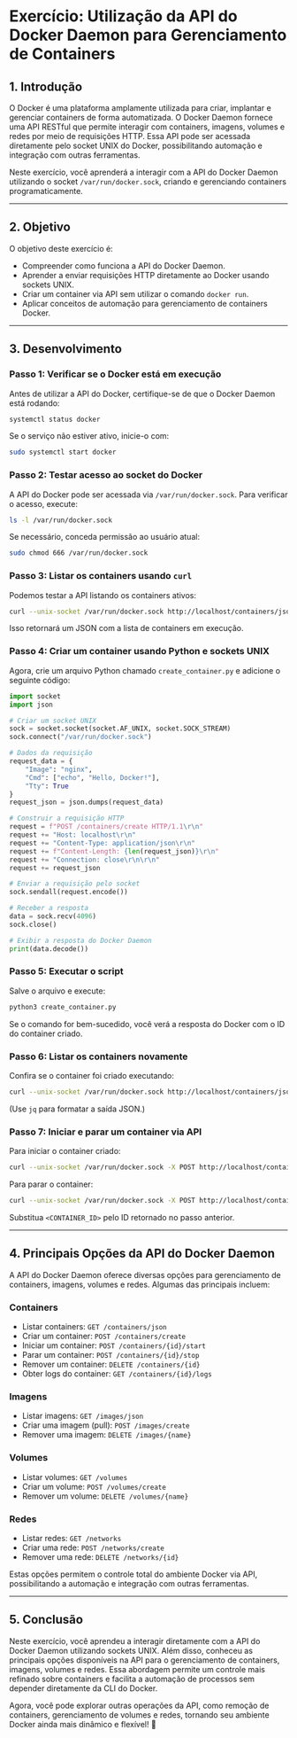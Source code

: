 # Exercício: Utilização da API do Docker Daemon para Gerenciamento de Containers

## 1. Introdução

O Docker é uma plataforma amplamente utilizada para criar, implantar e gerenciar containers de forma automatizada. O Docker Daemon fornece uma API RESTful que permite interagir com containers, imagens, volumes e redes por meio de requisições HTTP. Essa API pode ser acessada diretamente pelo socket UNIX do Docker, possibilitando automação e integração com outras ferramentas.

Neste exercício, você aprenderá a interagir com a API do Docker Daemon utilizando o socket `/var/run/docker.sock`, criando e gerenciando containers programaticamente.

---

## 2. Objetivo

O objetivo deste exercício é:

- Compreender como funciona a API do Docker Daemon.
- Aprender a enviar requisições HTTP diretamente ao Docker usando sockets UNIX.
- Criar um container via API sem utilizar o comando `docker run`.
- Aplicar conceitos de automação para gerenciamento de containers Docker.

---

## 3. Desenvolvimento

### **Passo 1: Verificar se o Docker está em execução**

Antes de utilizar a API do Docker, certifique-se de que o Docker Daemon está rodando:

```bash
systemctl status docker
```

Se o serviço não estiver ativo, inicie-o com:

```bash
sudo systemctl start docker
```

### **Passo 2: Testar acesso ao socket do Docker**

A API do Docker pode ser acessada via `/var/run/docker.sock`. Para verificar o acesso, execute:

```bash
ls -l /var/run/docker.sock
```

Se necessário, conceda permissão ao usuário atual:

```bash
sudo chmod 666 /var/run/docker.sock
```

### **Passo 3: Listar os containers usando `curl`**

Podemos testar a API listando os containers ativos:

```bash
curl --unix-socket /var/run/docker.sock http://localhost/containers/json
```

Isso retornará um JSON com a lista de containers em execução.

### **Passo 4: Criar um container usando Python e sockets UNIX**

Agora, crie um arquivo Python chamado `create_container.py` e adicione o seguinte código:

```python
import socket
import json

# Criar um socket UNIX
sock = socket.socket(socket.AF_UNIX, socket.SOCK_STREAM)
sock.connect("/var/run/docker.sock")

# Dados da requisição
request_data = {
    "Image": "nginx",
    "Cmd": ["echo", "Hello, Docker!"],
    "Tty": True
}
request_json = json.dumps(request_data)

# Construir a requisição HTTP
request = f"POST /containers/create HTTP/1.1\r\n"
request += "Host: localhost\r\n"
request += "Content-Type: application/json\r\n"
request += f"Content-Length: {len(request_json)}\r\n"
request += "Connection: close\r\n\r\n"
request += request_json

# Enviar a requisição pelo socket
sock.sendall(request.encode())

# Receber a resposta
data = sock.recv(4096)
sock.close()

# Exibir a resposta do Docker Daemon
print(data.decode())
```

### **Passo 5: Executar o script**

Salve o arquivo e execute:

```bash
python3 create_container.py
```

Se o comando for bem-sucedido, você verá a resposta do Docker com o ID do container criado.

### **Passo 6: Listar os containers novamente**

Confira se o container foi criado executando:

```bash
curl --unix-socket /var/run/docker.sock http://localhost/containers/json | jq
```

(Use `jq` para formatar a saída JSON.)

### **Passo 7: Iniciar e parar um container via API**

Para iniciar o container criado:

```bash
curl --unix-socket /var/run/docker.sock -X POST http://localhost/containers/<CONTAINER_ID>/start
```

Para parar o container:

```bash
curl --unix-socket /var/run/docker.sock -X POST http://localhost/containers/<CONTAINER_ID>/stop
```

Substitua `<CONTAINER_ID>` pelo ID retornado no passo anterior.

---

## 4. Principais Opções da API do Docker Daemon

A API do Docker Daemon oferece diversas opções para gerenciamento de containers, imagens, volumes e redes. Algumas das principais incluem:

### **Containers**
- Listar containers: `GET /containers/json`
- Criar um container: `POST /containers/create`
- Iniciar um container: `POST /containers/{id}/start`
- Parar um container: `POST /containers/{id}/stop`
- Remover um container: `DELETE /containers/{id}`
- Obter logs do container: `GET /containers/{id}/logs`

### **Imagens**
- Listar imagens: `GET /images/json`
- Criar uma imagem (pull): `POST /images/create`
- Remover uma imagem: `DELETE /images/{name}`

### **Volumes**
- Listar volumes: `GET /volumes`
- Criar um volume: `POST /volumes/create`
- Remover um volume: `DELETE /volumes/{name}`

### **Redes**
- Listar redes: `GET /networks`
- Criar uma rede: `POST /networks/create`
- Remover uma rede: `DELETE /networks/{id}`

Estas opções permitem o controle total do ambiente Docker via API, possibilitando a automação e integração com outras ferramentas.

---

## 5. Conclusão

Neste exercício, você aprendeu a interagir diretamente com a API do Docker Daemon utilizando sockets UNIX. Além disso, conheceu as principais opções disponíveis na API para o gerenciamento de containers, imagens, volumes e redes. Essa abordagem permite um controle mais refinado sobre containers e facilita a automação de processos sem depender diretamente da CLI do Docker.

Agora, você pode explorar outras operações da API, como remoção de containers, gerenciamento de volumes e redes, tornando seu ambiente Docker ainda mais dinâmico e flexível! 🚀

